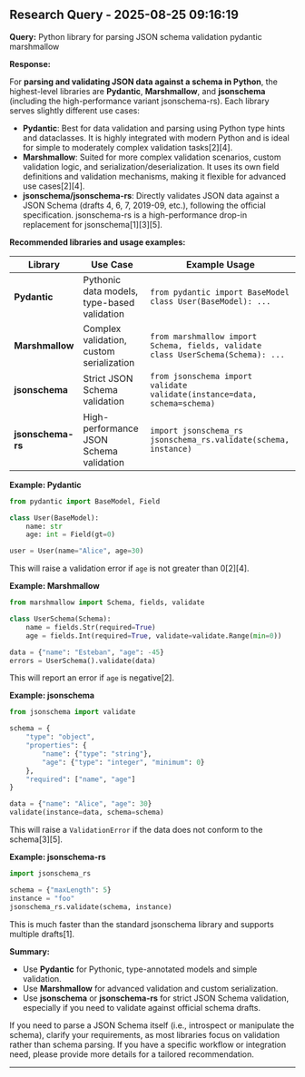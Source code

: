 
## Research Query - 2025-08-25 09:16:19

**Query:** Python library for parsing JSON schema validation pydantic marshmallow

**Response:**

For **parsing and validating JSON data against a schema in Python**, the highest-level libraries are **Pydantic**, **Marshmallow**, and **jsonschema** (including the high-performance variant jsonschema-rs). Each library serves slightly different use cases:

- **Pydantic**: Best for data validation and parsing using Python type hints and dataclasses. It is highly integrated with modern Python and is ideal for simple to moderately complex validation tasks[2][4].
- **Marshmallow**: Suited for more complex validation scenarios, custom validation logic, and serialization/deserialization. It uses its own field definitions and validation mechanisms, making it flexible for advanced use cases[2][4].
- **jsonschema/jsonschema-rs**: Directly validates JSON data against a JSON Schema (drafts 4, 6, 7, 2019-09, etc.), following the official specification. jsonschema-rs is a high-performance drop-in replacement for jsonschema[1][3][5].

**Recommended libraries and usage examples:**

| Library         | Use Case                                      | Example Usage                                                                 |
|-----------------|-----------------------------------------------|-------------------------------------------------------------------------------|
| **Pydantic**    | Pythonic data models, type-based validation   | `from pydantic import BaseModel`<br>`class User(BaseModel): ...`              |
| **Marshmallow** | Complex validation, custom serialization      | `from marshmallow import Schema, fields, validate`<br>`class UserSchema(Schema): ...` |
| **jsonschema**  | Strict JSON Schema validation                 | `from jsonschema import validate`<br>`validate(instance=data, schema=schema)`  |
| **jsonschema-rs** | High-performance JSON Schema validation     | `import jsonschema_rs`<br>`jsonschema_rs.validate(schema, instance)`           |

**Example: Pydantic**
```python
from pydantic import BaseModel, Field

class User(BaseModel):
    name: str
    age: int = Field(gt=0)

user = User(name="Alice", age=30)
```
This will raise a validation error if `age` is not greater than 0[2][4].

**Example: Marshmallow**
```python
from marshmallow import Schema, fields, validate

class UserSchema(Schema):
    name = fields.Str(required=True)
    age = fields.Int(required=True, validate=validate.Range(min=0))

data = {"name": "Esteban", "age": -45}
errors = UserSchema().validate(data)
```
This will report an error if `age` is negative[2].

**Example: jsonschema**
```python
from jsonschema import validate

schema = {
    "type": "object",
    "properties": {
        "name": {"type": "string"},
        "age": {"type": "integer", "minimum": 0}
    },
    "required": ["name", "age"]
}

data = {"name": "Alice", "age": 30}
validate(instance=data, schema=schema)
```
This will raise a `ValidationError` if the data does not conform to the schema[3][5].

**Example: jsonschema-rs**
```python
import jsonschema_rs

schema = {"maxLength": 5}
instance = "foo"
jsonschema_rs.validate(schema, instance)
```
This is much faster than the standard jsonschema library and supports multiple drafts[1].

**Summary:**  
- Use **Pydantic** for Pythonic, type-annotated models and simple validation.
- Use **Marshmallow** for advanced validation and custom serialization.
- Use **jsonschema** or **jsonschema-rs** for strict JSON Schema validation, especially if you need to validate against official schema drafts.

If you need to parse a JSON Schema itself (i.e., introspect or manipulate the schema), clarify your requirements, as most libraries focus on validation rather than schema parsing. If you have a specific workflow or integration need, please provide more details for a tailored recommendation.

---
